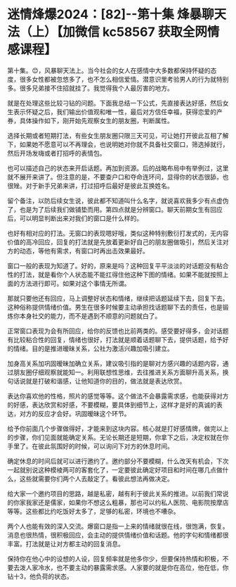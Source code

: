 # 迷情烽爆2024：[82]--第十集 烽暴聊天法（上）【加微信 kc58567 获取全网情感课程】

第十集。😊，风暴聊天法上。当今社会的女人在感情中大多数都保持怀疑的态度，很多女性都被忽悠多了，也不怎么相信爱情。潜意识里考验男人的行为就特别多。很多兄弟接不住招就挂了。我觉得我个人最厉害的地方。

就是在处理这些比较刁钻的问题。下面我总结一下公式，先直接表达好感，然后女生表示怀疑之后，我们输出价值观和唯一性，最后对方信任幸福，获得恋爱的产券，具体操作如下，刚开始先观察女生的朋友圈，判断属性。

选择长期或者短期打法，有些女生朋友圈只限三天可见，可让她打开彼此互相了解下，如果她不愿意可以不再理会，也说明她对你就不具备社交窗口，筛选掉就行，然后开场发嗨或者打招呼的表情包。

也可以描述自己的状态来开启话题。再加到资源。后的战略布局中有举例过，这里就不展开来讲了。但注意的是，不要查户口和夺命连环问，显得你的状态很舔，也很矬。对于新手兄弟来讲，打过招呼后最好是彼此互换姓名。

留个备注，以防后续女生说，彼此都不知道叫什么名字，就说喜欢我多少有点虚伪了，也是为了后续我们做铺垫而用。第四点就是分辨窗口。聊天前期女生有回应后，可以明显判断出来对我们的窗口是什么样的。

也好有相对应的打法。无窗口的表现嗯好哦，类似这种特别敷衍打发式的，无内容价值的高冷回应，回复的打法就是先放着更新好自己的朋友圈做吸引，然后关注对方的动态，等他有需求，有窗口时再出击效果最好。

窗口一般的表现为知道了。好的，原来是吗？这种回复平平淡淡的对话题没有粘合性的打法，就是看你个人状态能不能扛得住他这种下图的情绪。如果不能就按照上面的方法进行即可。如果对这个事情无所谓。

那就只要他还有回应，马上调整好状态和情绪，继续把话题延续下去，回复下去。这种俗称提供情绪价值。男生在很多时候要主动承担找话题聊下去的责任，也是锻炼你本身社交的能力，而不是遇到不顺意的问题就白了。

正常窗口表现为会有所回应，给你的反馈也比前两类的。感受要好得多，会对话题有比较粘合性的回复，情绪也很好，打法就是顺着话题聊下去，提供话题，给予好的情绪。目的是推进暧昧关系，公社为激活兴趣加吸引建立。

加身高关系加巩固暧昧加确立关系，建议吸引指的是聊对方感兴趣的话题内容，通过朋友圈仔细观察就能知一。利用联想性思维，去往推进关系方面聊升高关系，换句话说就是打破和谐感，让他知道你的目的，做法就是表达欣赏。

表达你喜欢他的性格，照片的感觉等等。这个做法不会暴露需求感，也能获得对方的好感，表达欣赏和好感，不要模糊，要具体到细节上，这样才是好的真诚的表达，对方的反应才会好。巩固暧昧这个环节。

给予你前面几个步骤做得好，才能来到这块内容。核心就是打好感情牌，做完以上的步骤，你们见面就能确定关系。无论长期还是短期，你拿下之后，决定权就在你手里了。在彼此氛围好的时候，可以询问下对方的休息时间。

确定休息的时间后就可以进行邀约了。邀约部分不要模糊，什么改天有机会，下次一起就别说这种模棱两可的客套化了，一定要彼此确定好项目和时间在哪几点做什么，这些就需要你们两个人去敲定了。看彼此想法再做决定。

给大家一个邀约项目的思路，越是私密，越有利于彼此关系的推进。以前我们常说的你家我家还是儒家，如果你不想这么粗暴，那也可以约私人医院、电影院按摩店等等。这些都比约吃饭好太多了，足够的私密，环境也不嘈杂。

两个人也能有效的深入交流。爆窗口是指一上来的情绪就很在线，很饱满，恢复。消息也很热情，很积极回应，会主动的提供情绪价值和话题。他的字句和情绪都很丰富。打法就是让对方都主动的回复消息。

保持你在他心中的设想的人设，回复频率就是他多你少，但要保持热情和积极，不要去泼人家冷水，也不要主动的暴露需求感。人家要的就是你在高位，他在低，你钻十3，他负荷的状态。

